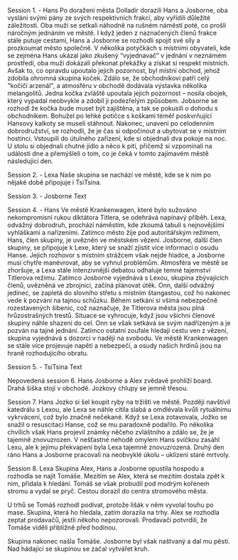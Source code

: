 Session 1. - Hans
Po doražení města Dolladir dorazili Hans a Josborne, oba vysláni svými pány ze svých respektivních frakcí, aby vyřídili důležité záležitosti. Oba muži se setkali náhodně na rušném náměstí poté, co prošli náročným jednáním ve městě. I když jeden z naznačených členů frakce stále putuje cestami, Hans a Josborne se rozhodli spojit své síly a prozkoumat město společně. V několika potyčkách s místními obyvateli, kde se zejména Hans ukázal jako zkušený “vyjednavač” v jednání v neznámém prostředí, oba muži dokázali překonat překážky a získat si respekt místních. Avšak to, co opravdu upoutalo jejich pozornost, byl místní obchod, jehož zdobila ohromná skupina koček. Zdálo se, že obchodníkovi patří celý "kočičí arzenál", a atmosféru v obchodě dodávala výstavka několika melangolitů. Jedna kočka zvláště upoutala jejich pozornost – nosila obojek, který vypadal neobvykle a zdobil ji podezřelým způsobem. Jobsorne se rozhodl že kočka bude muset být zajištěna, a tak se pokusili o dohodu s obchodníkem. Bohužel po lehké potičce s koškami téměř poskvrňující Hansovy kalkoty se museli stáhnout. Nakonec, unaveni po celodenním dobrodružství, se rozhodli, že je čas si odpočinout a ubytovat se v místním hostinci. Vstoupili do útulného zařízení, kde si objednali dva pokoje na noc. U stolu si objednali chutné jídlo a něco k pití, přičemž si vzpomínali na události dne a přemýšleli o tom, co je čeká v tomto zajímavém městě následující den. 

Session 2. - Lexa
Naše skupina se nachází ve městě, kde se k nim po nějaké době připojuje i TsiTsina.

Session 3. - Josborne
Text

Session 4. - Hans
Ve městě Krankenwagen, které bylo sužováno nekompromisní rukou diktátora Titlera, se odehrává napínavý příběh. Lexa, odvážný dobrodruh, prochází náměstím, kde zkoumá tabuli s nejnovějšími vyhláškami a nařízeními. Zatímco město žije pod autoritářským režimem, Hans, člen skupiny, je uvězněn ve městském vězení. Josborne, další člen skupiny, se připojuje k Lexe, který se snaží zjistit více informací o osudu Hanse. Jejich rozhovor s místním strážcem však nejde hladce, a Josborne musí chytře manévrovat, aby se vyhnul problémům. Atmosféra ve městě se zhoršuje, a Lexa stále intenzivnější debatou odhaluje temné tajemství Titlerova režimu. Zatímco Josborne vyjednává s Lexou, skupina zbývajících členů, uvězněná ve zbrojnici, začíná plánovat útěk. Onn, další odvážný jedinec, se zapletá do slovního střetu s místním štangastou, což ho nakonec vede k pozvání na tajnou schůzku. Během setkání si všímá nebezpečně rozestavených šibenic, což naznačuje, že Titlerova města jsou plná hrůzostrašných trestů. Situace se vyhrocuje, když jsou všichni členové skupiny náhle shazeni do cel. Onn se však setkává se svým nadřízeným a je pozván na tajné jednání. Zatímco ostatní zoufale hledají cestu ven z vězení, skupina vyjednává s dozorci v naději na svobodu. Ve městě Krankenwagen se stále více projevuje napětí a nebezpečí, a osudy našich hrdinů jsou na hraně rozhodujícího obratu.

Session 5. - TsiTsina
Text

Nepovedená session 6. Hans
Josborne a Alex zvědavě prohlíží board.
Drahá šiška stojí v obchodě.
Jozkovy chlupy se jemně třesou.

Session 7. Hans
Jozko si šel koupit ryby na tržišti ve městě. Později navštívil katedrálu s Lexou, ale Lexa se náhle cítila slabá a omdlévala kvůli rytuálnímu vykrvácení, což bylo značně nečekané. Když se Lexa zotavovala, Jožko se snažil o resuscitaci Hanse, což se mu paradoxně podařilo. Po několika chvílích však Hans projevil známky něčeho zvláštního a zdálo se, že je tajemně znovuzrozen. V nešťastné nehodě omylem Hans svíčkou zasáhl Lexu, ale k jejímu překvapení byla Lexa tajemně znovuzrozená. Druhý den ráno Hans a Josborne pracovali na neobvyklé úkolu – uklízení staré mrtvoly.

Session 8. Lexa
Skupina Alex, Hans a Josborne opustila hospodu a rozhodla se najít Tomáše. Mezitím se Alex, která se mezitím dostala zpět k nim, přidala k hledání. Tomáš se však probudil pod modrým kořenem stromu a vydal se pryč. Cestou dorazil do centra stromového města.

U trhů se Tomáš rozhodl podívat, protože lišák v něm vyvolal touhu po mase. Skupina, která ho hledala, zatím dorazila na trhy. Alex se rozhodla zeptat prodavačů, jestli někoho nepozorovali. Prodavači potvrdili, že Tomáše viděli přibližně před hodinou.

Skupina nakonec našla Tomáše. Josborne byl však naštvaný a dal mu pěstí. Nad hádající se skupinou se začal vytvářet kruh.
